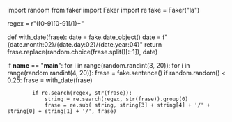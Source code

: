 import random
from faker import Faker
import re
fake = Faker("la")

regex = r"([0-9][0-9][/])+"

def with_date(frase):
    date = fake.date_object()
    date = f"{date.month:02}/{date.day:02}/{date.year:04}"
    return frase.replace(random.choice(frase.split()[:-1]), date)


if __name__ == "__main__":
    for i in range(random.randint(3, 20)):
        for i in range(random.randint(4, 20)):
            frase = fake.sentence()
            if random.random() < 0.25:
                frase = with_date(frase)

            if re.search(regex, str(frase)):
                string = re.search(regex, str(frase)).group(0)
                frase = re.sub( string, string[3] + string[4] + '/' + string[0] + string[1] + '/', frase)
